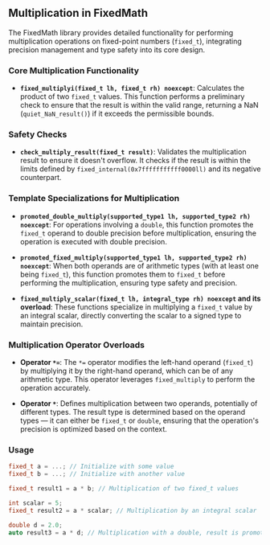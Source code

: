 ## Multiplication in FixedMath

The FixedMath library provides detailed functionality for performing multiplication operations on fixed-point numbers (`fixed_t`), integrating precision management and type safety into its core design.

### Core Multiplication Functionality

- **`fixed_multiplyi(fixed_t lh, fixed_t rh) noexcept`**: Calculates the product of two `fixed_t` values. This function performs a preliminary check to ensure that the result is within the valid range, returning a NaN (`quiet_NaN_result()`) if it exceeds the permissible bounds.

### Safety Checks

- **`check_multiply_result(fixed_t result)`**: Validates the multiplication result to ensure it doesn't overflow. It checks if the result is within the limits defined by `fixed_internal(0x7fffffffffff0000ll)` and its negative counterpart.

### Template Specializations for Multiplication

- **`promoted_double_multiply(supported_type1 lh, supported_type2 rh) noexcept`**: For operations involving a `double`, this function promotes the `fixed_t` operand to double precision before multiplication, ensuring the operation is executed with double precision.

- **`promoted_fixed_multiply(supported_type1 lh, supported_type2 rh) noexcept`**: When both operands are of arithmetic types (with at least one being `fixed_t`), this function promotes them to `fixed_t` before performing the multiplication, ensuring type safety and precision.

- **`fixed_multiply_scalar(fixed_t lh, integral_type rh) noexcept` and its overload**: These functions specialize in multiplying a `fixed_t` value by an integral scalar, directly converting the scalar to a signed type to maintain precision.

### Multiplication Operator Overloads

- **Operator `*=`**: The `*=` operator modifies the left-hand operand (`fixed_t`) by multiplying it by the right-hand operand, which can be of any arithmetic type. This operator leverages `fixed_multiply` to perform the operation accurately.

- **Operator `*`**: Defines multiplication between two operands, potentially of different types. The result type is determined based on the operand types — it can either be `fixed_t` or `double`, ensuring that the operation's precision is optimized based on the context.

### Usage

```cpp
fixed_t a = ...; // Initialize with some value
fixed_t b = ...; // Initialize with another value

fixed_t result1 = a * b; // Multiplication of two fixed_t values

int scalar = 5;
fixed_t result2 = a * scalar; // Multiplication by an integral scalar

double d = 2.0;
auto result3 = a * d; // Multiplication with a double, result is promoted to double
```


